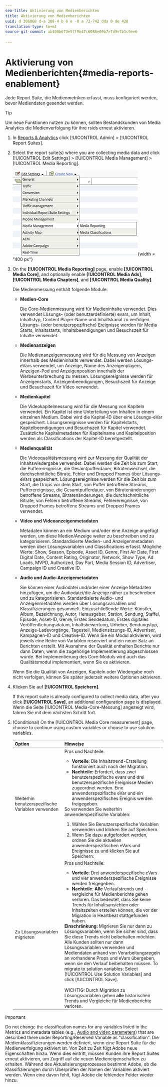 ```yaml
---
seo-title: Aktivierung von Medienberichten
title: Aktivierung von Medienberichten
uuid: d 306068 d-a 308-4 b 6 e -8 a 72-742 dda 0 de 428
translation-type: tm+mt
source-git-commit: ab400b673e97f9b47c6088e09b7e7d9e7b1c9ee6

---
```



# Aktivierung von Medienberichten{#media-reports-enablement}

Jede Report Suite, die Medienmetriken erfasst, muss konfiguriert werden, bevor Mediendaten gesendet werden.

>[!TIP]
>
>Um neue Funktionen nutzen zu können, sollten Bestandskunden von Media Analytics die Medienverfolgung für ihre rsids erneut aktivieren.

1. In [Reports &amp; Analytics](https://my.omniture.com/login/) click [!UICONTROL Admin] &gt; [!UICONTROL Report Suites].
1. Select the report suite(s) where you are collecting media data and click [!UICONTROL Edit Settings] &gt; [!UICONTROL Media Management] &gt; [!UICONTROL Media Reporting].

   ![](assets/media-reporting.png){width = "400 px"}

1. On the **[!UICONTROL Media Reporting]** page, enable **[!UICONTROL Media Core]**, and optionally enable **[!UICONTROL Media Ads]**, **[!UICONTROL Media Chapters]**, and **[!UICONTROL Media Quality]**.

   Die Medienmessung enthält folgende Module:

   * **Medien-Core**

      Die Core-Medienmessung wird für Medieninhalte verwendet. Dies verwendet Lösungs- (oder benutzerdefinierte) evars, um Inhalt, Inhaltstyp, Content Player-Name und Inhaltskanal zu verfolgen. Lösungs- (oder benutzerspezifische) Ereignisse werden für Media Starts, Inhaltsstarts, Inhaltsbeendigungen und Besuchszeit für Inhalte verwendet.

   * **Medienanzeigen**

      Die Medienanzeigenmessung wird für die Messung von Anzeigen innerhalb des Medieninhalts verwendet. Dabei werden Lösungs-eVars verwendet, um Anzeige, Name des Anzeigenplayers, Anzeigen-Pod und Anzeigenposition innerhalb der Werbeunterbrechung zu messen. Lösungsereignisse werden für Anzeigenstarts, Anzeigenbeendigungen, Besuchszeit für Anzeige und Besuchszeit für Video verwendet.

   * **Medienkapitel**

      Die Videokapitelmessung wird für die Messung von Kapiteln verwendet. Ein Kapitel ist eine Unterteilung von Inhalten in einem einzelnen Medium. Dabei wird die Kapitel-ID über eine Lösungs-eVar gespeichert. Lösungsereignisse werden für Kapitelstarts, Kapitelbeendigungen und Besuchszeit für Kapitel verwendet. Zusätzliche Kapitelmetadaten für Kapitelname und Kapitelposition werden als Classifications der Kapitel-ID bereitgestellt.

   * **Medienqualität**

      Die Videoqualitätsmessung wird zur Messung der Qualität der Inhaltswiedergabe verwendet. Dabei werden die Zeit bis zum Start, die Pufferereignisse, die Gesamtpufferdauer, Bitratenwechsel, die durchschnittliche Bitrate, Fehler und Dropped Frames über Lösungs-eVars gespeichert. Lösungsereignisse werden für die Zeit bis zum Start, die Drops vor dem Start, von Puffer betroffene Streams, Pufferereignisse, die Gesamtpufferdauer, von Bitratenänderungen betroffene Streams, Bitratenänderungen, die durchschnittliche Bitrate, von Fehlern betroffene Streams, Fehlerereignisse, von Dropped Frames betroffene Streams und Dropped Frames verwendet.

   * **Video und Videoanzeigenmetadaten**

      Metadaten können an ein Medium und/oder eine Anzeige angefügt werden, um diese Medien/Anzeige weiter zu beschreiben und zu kategorisieren. Standardisierte Medien- und Anzeigenmetadaten werden über Lösungsvariablen und Classifications erfasst. Mögliche Werte: Show, Season, Episode, Asset ID, Genre, First Air Date, First Digital Date, Content Rating, Originator, Network, Show Type, Ad Loads, MVPD, Authorized, Day Part, Media Session ID, Advertiser, Campaign ID und Creative ID.

   * **Audio und Audio-Anzeigemetadaten**

      Sie können einer Audiodatei und/oder einer Anzeige Metadaten hinzufügen, um die Audiodatei/die Anzeige näher zu beschreiben und zu kategorisieren. Standardisierte Audio- und Anzeigenmetadaten werden über Lösungsvariablen und Klassifizierungen gesammelt. Einzuschließende Werte: Künstler, Album, Bezeichnung, Autor, Herausgeber, Station, Sendung, Staffel, Episode, Asset-ID, Genre, Erstes Sendedatum, Erstes digitales Veröffentlichungsdatum, Inhaltsbewertung, Urheber, Sendungstyp, Anzeige-Ladevorgänge, Tagesteil, Mediensitzungs-ID, Advertiser, Kampagnen-ID und Creative-ID.
   Wenn Sie ein Modul aktivieren, wird jeweils eine Reihe von Variablen reserviert und ein neuer Satz an Berichten erstellt. Mit Ausnahme der Qualität enthalten Berichte nur dann Daten, wenn die zugehörige Implementierung abgeschlossen wurde. Bei Implementierung des Core-Moduls wird auch das Qualitätsmodul implementiert, wenn Sie es aktivieren.

   Wenn Sie die Qualität von Anzeigen, Kapiteln oder Wiedergabe noch nicht verfolgen, können Sie später jederzeit weitere Optionen aktivieren.

1. Klicken Sie auf **[!UICONTROL Speichern]**.

   If this report suite is already configured to collect media data, after you click **[!UICONTROL Save]**, an additional configuration page is displayed. Wenn die Seite [!UICONTROL Media-Core-Messung] angezeigt wird, fahren Sie mit dem nächsten Schritt fort.

1. (Conditional) On the [!UICONTROL Media Core measurement] page, choose to continue using custom variables or choose to use solution variables.

   | Option | Hinweise |
   | --- | --- |
   | Weiterhin benutzerspezifische Variablen verwenden | Pros und Nachteile:<ul> <li> **Vorteile**: Die Inhaltstrend-Erstellung funktioniert auch nach der Migration. </li> <li> **Nachteile:** Erfordert, dass zwei benutzerspezifische evars und drei benutzerspezifische Ereignisse Medien zugeordnet werden. Eine anwenderspezifische eVar und ein anwenderspezifisches Ereignis werden freigegeben. </li> </ul> So verwenden Sie weiterhin anwenderspezifische Variablen: <ol> <li>Wählen Sie Benutzerspezifische Variablen verwenden und klicken Sie auf Speichern. </li> <li>Wenn Sie dazu aufgefordert werden, ordnen Sie die aktuellen anwenderspezifischen eVars und Ereignisse zu und klicken Sie auf Speichern: </li> </ol> |
   | Zu Lösungsvariablen migrieren | Pros und Nachteile:<ul> <li> **Vorteile**: Drei anwenderspezifische eVars und vier anwenderspezifische Ereignisse werden freigegeben. </li> <li> **Nachteile**: **Alle** Verlaufstrends und -vergleiche für Medienberichte gehen verloren. Das bedeutet, dass Sie keine Trends für Inhaltsansichten oder Inhaltszeiten erstellen können, die vor der Migration in Heartbeat stattgefunden haben. </li> </ul> **Einschränkung:** Migrieren Sie nur dann zu Lösungsvariablen, wenn Sie sicher sind, dass Sie diese Trends nicht beibehalten möchten. Alle Kunden sollten nur dann Lösungsvariablen verwenden und Mediendaten anhand von Verarbeitungsregeln an vorhandene Props und eVars übergeben, wenn sie den Verlauf beibehalten müssen. To migrate to solution variables: Select [!UICONTROL Use Solution Variables] and click [!UICONTROL Save]. <br><br> WICHTIG: Durch Migration zu Lösungsvariablen gehen **alle** historischen Trends und Vergleiche für Medienberichte verloren. |

>[!IMPORTANT]
>
>Do not change the classification names for any variables listed in the Metrics and metadata tables (e.g., [Audio and video parameters](/help/metrics-and-metadata/audio-video-parameters.md)) that are described there under Reporting/Reserved Variable as "classification". Die Medienklassifizierungen werden definiert, wenn eine Report Suite für die Medienverfolgung aktiviert ist. Von Zeit zu Zeit fügt Adobe neue Eigenschaften hinzu. Wenn dies eintritt, müssen Kunden ihre Report Suites erneut aktivieren, um Zugriff auf die neuen Medieneigenschaften zu erhalten. Während des Aktualisierungsprozesses bestimmt Adobe, ob die Klassifizierungen durch Überprüfen der Namen der Variablen aktiviert werden. Wenn eine davon fehlt, fügt Adobe die fehlenden Felder wieder hinzu.
